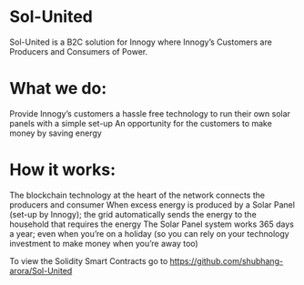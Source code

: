 # Sol-United
Sol-United is a B2C solution for Innogy where Innogy’s Customers are Producers and Consumers of Power. 

# What we do:
Provide Innogy’s customers a hassle free technology to run their own solar panels with a simple set-up
An opportunity for the customers to make money by saving energy

# How it works:
The blockchain technology at the heart of the network connects the producers and consumer
When excess energy is produced by a Solar Panel (set-up by Innogy); the grid automatically sends the energy to the household that requires the energy
The Solar Panel system works 365 days a year; even when you’re on a holiday (so you can rely on your technology investment to make money when you’re away too)

To view the Solidity Smart Contracts go to https://github.com/shubhang-arora/Sol-United
